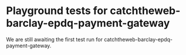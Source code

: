 # Playground tests for catchtheweb-barclay-epdq-payment-gateway
We are still awaiting the first test run for catchtheweb-barclay-epdq-payment-gateway.
